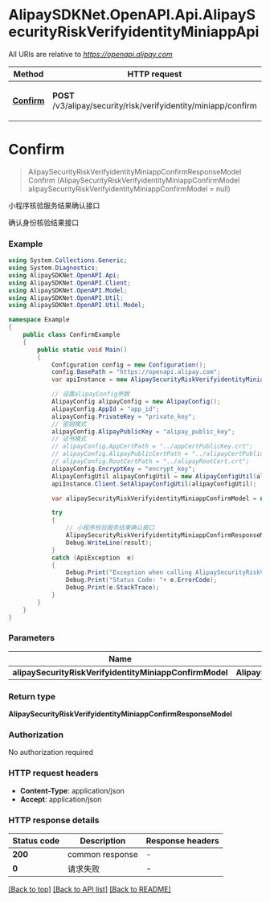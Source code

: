 # AlipaySDKNet.OpenAPI.Api.AlipaySecurityRiskVerifyidentityMiniappApi

All URIs are relative to *https://openapi.alipay.com*

Method | HTTP request | Description
------------- | ------------- | -------------
[**Confirm**](AlipaySecurityRiskVerifyidentityMiniappApi.md#confirm) | **POST** /v3/alipay/security/risk/verifyidentity/miniapp/confirm | 小程序核验服务结果确认接口


<a name="confirm"></a>
# **Confirm**
> AlipaySecurityRiskVerifyidentityMiniappConfirmResponseModel Confirm (AlipaySecurityRiskVerifyidentityMiniappConfirmModel alipaySecurityRiskVerifyidentityMiniappConfirmModel = null)

小程序核验服务结果确认接口

确认身份核验结果接口

### Example
```csharp
using System.Collections.Generic;
using System.Diagnostics;
using AlipaySDKNet.OpenAPI.Api;
using AlipaySDKNet.OpenAPI.Client;
using AlipaySDKNet.OpenAPI.Model;
using AlipaySDKNet.OpenAPI.Util;
using AlipaySDKNet.OpenAPI.Util.Model;

namespace Example
{
    public class ConfirmExample
    {
        public static void Main()
        {
            Configuration config = new Configuration();
            config.BasePath = "https://openapi.alipay.com";
            var apiInstance = new AlipaySecurityRiskVerifyidentityMiniappApi(config);

            // 设置alipayConfig参数
            AlipayConfig alipayConfig = new AlipayConfig();
            alipayConfig.AppId = "app_id";
            alipayConfig.PrivateKey = "private_key";
            // 密钥模式
            alipayConfig.AlipayPublicKey = "alipay_public_key";
            // 证书模式
            // alipayConfig.AppCertPath = "../appCertPublicKey.crt";
            // alipayConfig.AlipayPublicCertPath = "../alipayCertPublicKey_RSA2.crt";
            // alipayConfig.RootCertPath = "../alipayRootCert.crt";
            alipayConfig.EncryptKey = "encrypt_key";
            AlipayConfigUtil alipayConfigUtil = new AlipayConfigUtil(alipayConfig);
            apiInstance.Client.SetAlipayConfigUtil(alipayConfigUtil);

            var alipaySecurityRiskVerifyidentityMiniappConfirmModel = new AlipaySecurityRiskVerifyidentityMiniappConfirmModel(); // AlipaySecurityRiskVerifyidentityMiniappConfirmModel |  (optional) 

            try
            {
                // 小程序核验服务结果确认接口
                AlipaySecurityRiskVerifyidentityMiniappConfirmResponseModel result = apiInstance.Confirm(alipaySecurityRiskVerifyidentityMiniappConfirmModel);
                Debug.WriteLine(result);
            }
            catch (ApiException  e)
            {
                Debug.Print("Exception when calling AlipaySecurityRiskVerifyidentityMiniappApi.Confirm: " + e.Message );
                Debug.Print("Status Code: "+ e.ErrorCode);
                Debug.Print(e.StackTrace);
            }
        }
    }
}
```

### Parameters

Name | Type | Description  | Notes
------------- | ------------- | ------------- | -------------
 **alipaySecurityRiskVerifyidentityMiniappConfirmModel** | **AlipaySecurityRiskVerifyidentityMiniappConfirmModel**|  | [optional] 

### Return type

**AlipaySecurityRiskVerifyidentityMiniappConfirmResponseModel**

### Authorization

No authorization required

### HTTP request headers

 - **Content-Type**: application/json
 - **Accept**: application/json


### HTTP response details
| Status code | Description | Response headers |
|-------------|-------------|------------------|
| **200** | common response |  -  |
| **0** | 请求失败 |  -  |

[[Back to top]](#) [[Back to API list]](../README.md#documentation-for-api-endpoints) [[Back to README]](../README.md)

